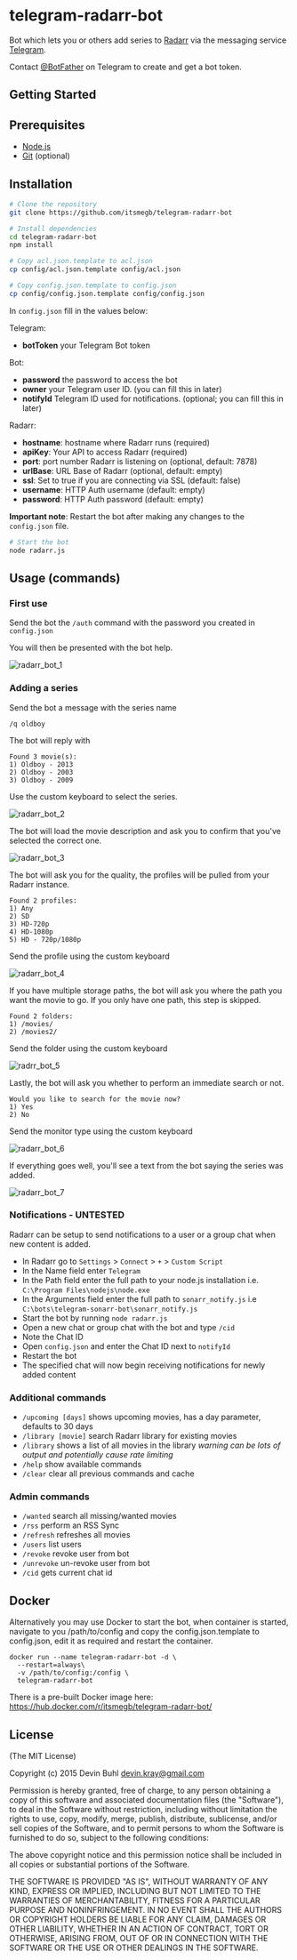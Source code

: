 # telegram-radarr-bot

Bot which lets you or others add series to [Radarr](https://radarr.video/) via the messaging service [Telegram](https://telegram.org/).

Contact [@BotFather](http://telegram.me/BotFather) on Telegram to create and get a bot token.

Getting Started
---------------

## Prerequisites
- [Node.js](http://nodejs.org)
- [Git](https://git-scm.com/downloads) (optional)

## Installation

```bash
# Clone the repository
git clone https://github.com/itsmegb/telegram-radarr-bot
```

```bash
# Install dependencies
cd telegram-radarr-bot
npm install
```

```bash
# Copy acl.json.template to acl.json
cp config/acl.json.template config/acl.json
```

```bash
# Copy config.json.template to config.json
cp config/config.json.template config/config.json
```

In `config.json` fill in the values below:

Telegram:
- **botToken** your Telegram Bot token

Bot:
- **password** the password to access the bot
- **owner** your Telegram user ID. (you can fill this in later)
- **notifyId** Telegram ID used for notifications. (optional; you can fill this in later)

Radarr:
- **hostname**: hostname where Radarr runs (required)
- **apiKey**: Your API to access Radarr (required)
- **port**: port number Radarr is listening on (optional, default: 7878)
- **urlBase**: URL Base of Radarr (optional, default: empty)
- **ssl**: Set to true if you are connecting via SSL (default: false)
- **username**: HTTP Auth username (default: empty)
- **password**: HTTP Auth password (default: empty)

**Important note**: Restart the bot after making any changes to the `config.json` file.

```bash
# Start the bot
node radarr.js
```

## Usage (commands)

### First use
Send the bot the `/auth` command with the password you created in `config.json`

You will then be presented with the bot help.

![radarr_bot_1](https://raw.githubusercontent.com/itsmegb/telegram-radarr-bot/master/examples/radarr_bot_1.png)


### Adding a series

Send the bot a message with the series name

`/q oldboy`

The bot will reply with

```
Found 3 movie(s):
1) Oldboy - 2013
2) Oldboy - 2003
3) Oldboy - 2009
```

Use the custom keyboard to select the series.

![radarr_bot_2](https://raw.githubusercontent.com/itsmegb/telegram-radarr-bot/master/examples/radarr_bot_2.png)

The bot will load the movie description and ask you to confirm that you've selected the correct one.

![radarr_bot_3](https://raw.githubusercontent.com/itsmegb/telegram-radarr-bot/master/examples/radarr_bot_3.png)

The bot will ask you for the quality, the profiles will be pulled from your Radarr instance.

```
Found 2 profiles:
1) Any
2) SD
3) HD-720p
4) HD-1080p
5) HD - 720p/1080p
```

Send the profile using the custom keyboard

![radarr_bot_4](https://raw.githubusercontent.com/itsmegb/telegram-radarr-bot/master/examples/radarr_bot_4.png)

If you have multiple storage paths, the bot will ask you where the path you want the movie to go.
If you only have one path, this step is skipped.

```
Found 2 folders:
1) /movies/
2) /movies2/
```

Send the folder using the custom keyboard

![radrr_bot_5](https://raw.githubusercontent.com/itsmegb/telegram-radarr-bot/master/examples/radarr_bot_5.png)


Lastly, the bot will ask you whether to perform an immediate search or not.

```
Would you like to search for the movie now?
1) Yes
2) No
```

Send the monitor type using the custom keyboard

![radarr_bot_6](https://raw.githubusercontent.com/itsmegb/telegram-radarr-bot/master/examples/radarr_bot_6.png)


If everything goes well, you'll see a text from the bot saying the series was added.

![radarr_bot_7](https://raw.githubusercontent.com/itsmegb/telegram-radarr-bot/master/examples/radarr_bot_7.png)




### Notifications - UNTESTED
Radarr can be setup to send notifications to a user or a group chat when new content is added.  

* In Radarr go to `Settings` > `Connect` > `+` > `Custom Script`
* In the Name field enter `Telegram`
* In the Path field enter the full path to your node.js installation i.e. `C:\Program Files\nodejs\node.exe`
* In the Arguments field enter the full path to `sonarr_notify.js` i.e `C:\bots\telegram-sonarr-bot\sonarr_notify.js`
* Start the bot by running `node radarr.js`
* Open a new chat or group chat with the bot and type `/cid`
* Note the Chat ID
* Open `config.json` and enter the Chat ID next to `notifyId`
* Restart the bot
* The specified chat will now begin receiving notifications for newly added content


### Additional commands
* `/upcoming [days]` shows upcoming movies, has a day parameter, defaults to 30 days
* `/library [movie]` search Radarr library for existing movies
* `/library` shows a list of all movies in the library *warning can be lots of output and potentially cause rate limiting*
* `/help` show available commands
* `/clear` clear all previous commands and cache

### Admin commands
* `/wanted` search all missing/wanted movies
* `/rss` perform an RSS Sync
* `/refresh` refreshes all movies
* `/users` list users
* `/revoke` revoke user from bot
* `/unrevoke` un-revoke user from bot
* `/cid` gets current chat id

## Docker
Alternatively you may use Docker to start the bot, when container is started, navigate to you /path/to/config and copy the config.json.template to config.json, edit it as required and restart the container.

```
docker run --name telegram-radarr-bot -d \
  --restart=always\
  -v /path/to/config:/config \
  telegram-radarr-bot
```

There is a pre-built Docker image here: https://hub.docker.com/r/itsmegb/telegram-radarr-bot/

## License
(The MIT License)

Copyright (c) 2015 Devin Buhl <devin.kray@gmail.com>

Permission is hereby granted, free of charge, to any person obtaining
a copy of this software and associated documentation files (the
"Software"), to deal in the Software without restriction, including
without limitation the rights to use, copy, modify, merge, publish,
distribute, sublicense, and/or sell copies of the Software, and to
permit persons to whom the Software is furnished to do so, subject to
the following conditions:

The above copyright notice and this permission notice shall be
included in all copies or substantial portions of the Software.

THE SOFTWARE IS PROVIDED "AS IS", WITHOUT WARRANTY OF ANY KIND,
EXPRESS OR IMPLIED, INCLUDING BUT NOT LIMITED TO THE WARRANTIES OF
MERCHANTABILITY, FITNESS FOR A PARTICULAR PURPOSE AND
NONINFRINGEMENT. IN NO EVENT SHALL THE AUTHORS OR COPYRIGHT HOLDERS BE
LIABLE FOR ANY CLAIM, DAMAGES OR OTHER LIABILITY, WHETHER IN AN ACTION
OF CONTRACT, TORT OR OTHERWISE, ARISING FROM, OUT OF OR IN CONNECTION
WITH THE SOFTWARE OR THE USE OR OTHER DEALINGS IN THE SOFTWARE.
